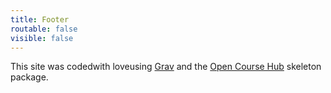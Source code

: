 ```yaml
---
title: Footer
routable: false
visible: false
---
```

This site was <i class="fa fa-code" aria-hidden="true" title="Coded"></i><span class="sr-only">coded</span>with <i class="fa fa-heart" aria-hidden="true" title="Love"></i><span class="sr-only">love</span>using <a href="http://getgrav.org">Grav</a> and the [Open Course Hub](http://learn.hibbittsdesign.org/coursehub) skeleton package.
